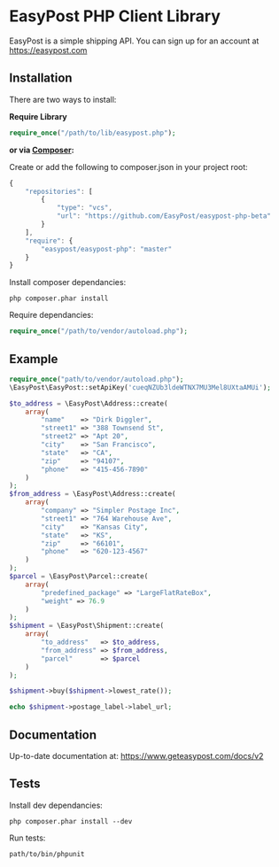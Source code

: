 # EasyPost PHP Client Library

EasyPost is a simple shipping API. You can sign up for an account at https://easypost.com

Installation
------------

There are two ways to install:

 **Require Library**

```php
require_once("/path/to/lib/easypost.php");
```

**or via [Composer](http://getcomposer.org/):**

Create or add the following to composer.json in your project root:
```javascript
{
    "repositories": [
        {
            "type": "vcs",
            "url": "https://github.com/EasyPost/easypost-php-beta"
        }
    ],
    "require": {
        "easypost/easypost-php": "master"
    }
}
```

Install composer dependancies:
```shell
php composer.phar install
```

Require dependancies:
```php
require_once("/path/to/vendor/autoload.php");
```

Example
-------

```php
require_once("path/to/vendor/autoload.php");
\EasyPost\EasyPost::setApiKey('cueqNZUb3ldeWTNX7MU3Mel8UXtaAMUi');

$to_address = \EasyPost\Address::create(
    array(
        "name"    => "Dirk Diggler",
        "street1" => "388 Townsend St",
        "street2" => "Apt 20",
        "city"    => "San Francisco",
        "state"   => "CA",
        "zip"     => "94107",
        "phone"   => "415-456-7890"
    )
);
$from_address = \EasyPost\Address::create(
    array(
        "company" => "Simpler Postage Inc",
        "street1" => "764 Warehouse Ave",
        "city"    => "Kansas City",
        "state"   => "KS",
        "zip"     => "66101",
        "phone"   => "620-123-4567"
    )
);
$parcel = \EasyPost\Parcel::create(
    array(
        "predefined_package" => "LargeFlatRateBox",
        "weight" => 76.9
    )
);
$shipment = \EasyPost\Shipment::create(
    array(
        "to_address"   => $to_address,
        "from_address" => $from_address,
        "parcel"       => $parcel
    )
);

$shipment->buy($shipment->lowest_rate());

echo $shipment->postage_label->label_url;
```

Documentation
--------------------

Up-to-date documentation at: https://www.geteasypost.com/docs/v2

Tests
--------------------

Install dev dependancies:
```shell
php composer.phar install --dev
```

Run tests:
```shell
path/to/bin/phpunit
```

